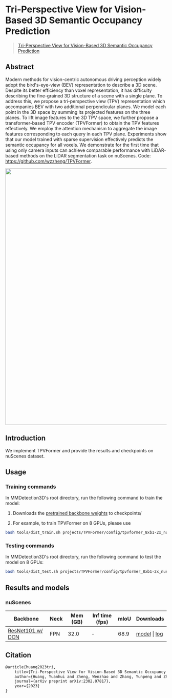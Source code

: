 # Tri-Perspective View for Vision-Based 3D Semantic Occupancy Prediction

> [Tri-Perspective View for Vision-Based 3D Semantic Occupancy Prediction](https://arxiv.org/abs/2302.07817)

<!-- [ALGORITHM] -->

## Abstract

Modern methods for vision-centric autonomous driving perception widely adopt the bird's-eye-view (BEV) representation to describe a 3D scene. Despite its better efficiency than voxel representation, it has difficulty describing the fine-grained 3D structure of a scene with a single plane. To address this, we propose a tri-perspective view (TPV) representation which accompanies BEV with two additional perpendicular planes. We model each point in the 3D space by summing its projected features on the three planes. To lift image features to the 3D TPV space, we further propose a transformer-based TPV encoder (TPVFormer) to obtain the TPV features effectively. We employ the attention mechanism to aggregate the image features corresponding to each query in each TPV plane. Experiments show that our model trained with sparse supervision effectively predicts the semantic occupancy for all voxels. We demonstrate for the first time that using only camera inputs can achieve comparable performance with LiDAR-based methods on the LiDAR segmentation task on nuScenes. Code: https://github.com/wzzheng/TPVFormer.

<div align=center>
<img src="https://github.com/traveller59/spconv/assets/72679458/8cc8caa6-b330-4f32-9599-3811dc5d7332" width="800"/>
</div>

## Introduction

We implement TPVFormer and provide the results and checkpoints on nuScenes dataset.

## Usage

<!-- For a typical model, this section should contain the commands for training and testing. You are also suggested to dump your environment specification to env.yml by `conda env export > env.yml`. -->

### Training commands

In MMDetection3D's root directory, run the following command to train the model:

1. Downloads the [pretrained backbone weights](https://download.openmmlab.com/mmdetection3d/v1.1.0_models/tpvformer/tpvformer_8xb1-2x_nus-seg/tpvformer_pretrained_fcos3d_r101_dcn.pth) to checkpoints/

2. For example, to train TPVFormer on 8 GPUs, please use

```bash
bash tools/dist_train.sh projects/TPVFormer/config/tpvformer_8xb1-2x_nus-seg.py 8
```

### Testing commands

In MMDetection3D's root directory, run the following command to test the model on 8 GPUs:

```bash
bash tools/dist_test.sh projects/TPVFormer/config/tpvformer_8xb1-2x_nus-seg.py  ${CHECKPOINT_PATH} 8
```

## Results and models

### nuScenes

| Backbone                                                                                                                                         | Neck | Mem (GB) | Inf time (fps) | mIoU | Downloads                                                                                                                                                                                                                                                                                                             |
| ------------------------------------------------------------------------------------------------------------------------------------------------ | ---- | -------- | -------------- | ---- | --------------------------------------------------------------------------------------------------------------------------------------------------------------------------------------------------------------------------------------------------------------------------------------------------------------------- |
| [ResNet101 w/ DCN](https://github.com/open-mmlab/mmdetection3d/blob/main/configs/fcos3d/fcos3d_r101-caffe-dcn_fpn_head-gn_8xb2-1x_nus-mono3d.py) | FPN  | 32.0     | -              | 68.9 | [model](https://download.openmmlab.com/mmdetection3d/v1.1.0_models/tpvformer/tpvformer_8xb1-2x_nus-seg/tpvformer_8xb1-2x_nus-seg_20230411_150639-bd3844e2.pth) \| [log](https://download.openmmlab.com/mmdetection3d/v1.1.0_models/tpvformer/tpvformer_8xb1-2x_nus-seg/tpvformer_8xb1-2x_nus-seg_20230411_150639.log) |

## Citation

```latex
@article{huang2023tri,
    title={Tri-Perspective View for Vision-Based 3D Semantic Occupancy Prediction},
    author={Huang, Yuanhui and Zheng, Wenzhao and Zhang, Yunpeng and Zhou, Jie and Lu, Jiwen },
    journal={arXiv preprint arXiv:2302.07817},
    year={2023}
}
```
